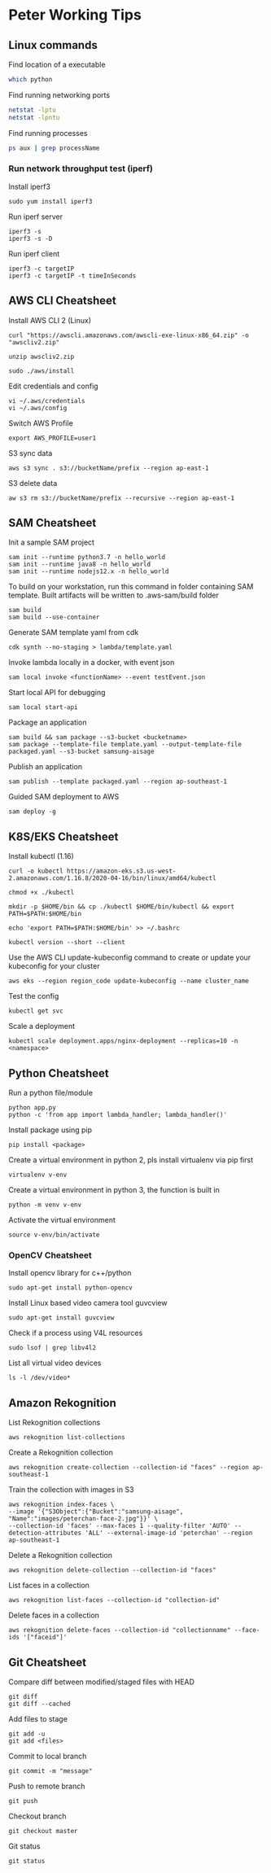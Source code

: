 # Peter Working Tips

## Linux commands
Find location of a executable
```bash
which python
```
Find running networking ports
```bash
netstat -lptu
netstat -lpntu
```
Find running processes
```bash
ps aux | grep processName
```
### Run network throughput test (iperf)
Install iperf3
```
sudo yum install iperf3
```
Run iperf server
```
iperf3 -s
iperf3 -s -D
```
Run iperf client
```
iperf3 -c targetIP
iperf3 -c targetIP -t timeInSeconds
```

## AWS CLI Cheatsheet
Install AWS CLI 2 (Linux)
```
curl "https://awscli.amazonaws.com/awscli-exe-linux-x86_64.zip" -o "awscliv2.zip"
```
```
unzip awscliv2.zip
```
```
sudo ./aws/install
```
Edit credentials and config
```
vi ~/.aws/credentials
vi ~/.aws/config
```
Switch AWS Profile
```
export AWS_PROFILE=user1
```
S3 sync data
```
aws s3 sync . s3://bucketName/prefix --region ap-east-1
```
S3 delete data
```
aw s3 rm s3://bucketName/prefix --recursive --region ap-east-1
```

## SAM Cheatsheet
Init a sample SAM project
```
sam init --runtime python3.7 -n hello_world
sam init --runtime java8 -n hello_world
sam init --runtime nodejs12.x -n hello_world
```
To build on your workstation, run this command in folder containing SAM template. Built artifacts will be written to .aws-sam/build folder
```
sam build
sam build --use-container
```
Generate SAM template yaml from cdk
```
cdk synth --no-staging > lambda/template.yaml
```
Invoke lambda locally in a docker, with event json
```
sam local invoke <functionName> --event testEvent.json
```
Start local API for debugging
```
sam local start-api
```
Package an application
```
sam build && sam package --s3-bucket <bucketname>
sam package --template-file template.yaml --output-template-file packaged.yaml --s3-bucket samsung-aisage
```
Publish an application
```
sam publish --template packaged.yaml --region ap-southeast-1
```
Guided SAM deployment to AWS
```
sam deploy -g
```

## K8S/EKS Cheatsheet
Install kubectl (1.16)
```
curl -o kubectl https://amazon-eks.s3.us-west-2.amazonaws.com/1.16.8/2020-04-16/bin/linux/amd64/kubectl
```
```
chmod +x ./kubectl
```
```
mkdir -p $HOME/bin && cp ./kubectl $HOME/bin/kubectl && export PATH=$PATH:$HOME/bin
```
```
echo 'export PATH=$PATH:$HOME/bin' >> ~/.bashrc
```
```
kubectl version --short --client
```
Use the AWS CLI update-kubeconfig command to create or update your kubeconfig for your cluster
```
aws eks --region region_code update-kubeconfig --name cluster_name
```
Test the config
```
kubectl get svc
```
Scale a deployment
```
kubectl scale deployment.apps/nginx-deployment --replicas=10 -n <namespace>
```

## Python Cheatsheet
Run a python file/module
```
python app.py
python -c 'from app import lambda_handler; lambda_handler()'
```
Install package using pip
```
pip install <package>
```
Create a virtual environment in python 2, pls install virtualenv via pip first
```
virtualenv v-env
```
Create a virtual environment in python 3, the function is built in
```
python -m venv v-env
```
Activate the virtual environment
```
source v-env/bin/activate
```
### OpenCV Cheatsheet
Install opencv library for c++/python
```
sudo apt-get install python-opencv
```
Install Linux based video camera tool guvcview
```
sudo apt-get install guvcview
```
Check if a process using V4L resources
```
sudo lsof | grep libv4l2
```
List all virtual video devices
```
ls -l /dev/video*
```

## Amazon Rekognition
List Rekognition collections
```
aws rekognition list-collections
```
Create a Rekognition collection
```
aws rekognition create-collection --collection-id "faces" --region ap-southeast-1
```
Train the collection with images in S3
```
aws rekognition index-faces \
--image '{"S3Object":{"Bucket":"samsung-aisage", "Name":"images/peterchan-face-2.jpg"}}' \
--collection-id 'faces' --max-faces 1 --quality-filter 'AUTO' --detection-attributes 'ALL' --external-image-id 'peterchan' --region ap-southeast-1
```
Delete a Rekognition collection 
```
aws rekognition delete-collection --collection-id "faces"
```
List faces in a collection
```
aws rekognition list-faces --collection-id "collection-id"  
```
Delete faces in a collection
```
aws rekognition delete-faces --collection-id "collectionname" --face-ids '["faceid"]'
```

## Git Cheatsheet
Compare diff between modified/staged files with HEAD
```
git diff
git diff --cached
```
Add files to stage
```
git add -u
git add <files>
```
Commit to local branch
```
git commit -m "message"
```
Push to remote branch
```
git push
```
Checkout branch
```
git checkout master
```
Git status
```
git status
```